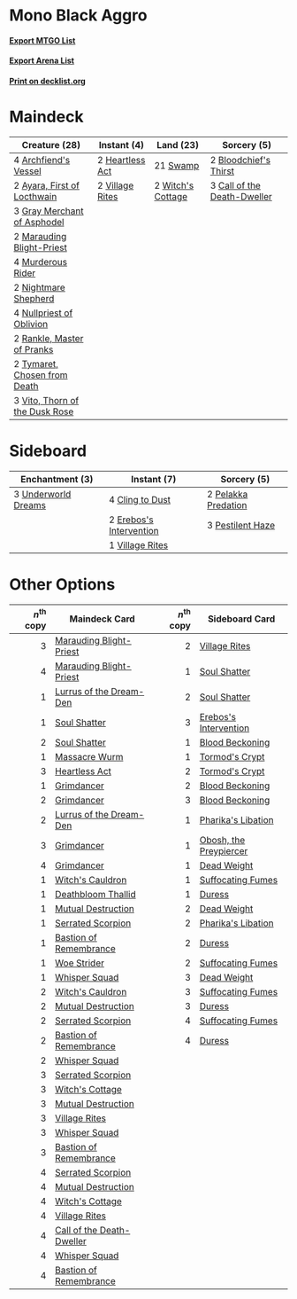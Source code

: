 # Mono Black Aggro

#### [Export MTGO List](../collection/Mono%20Black%20Aggro/Mono%20Black%20Aggro.txt)
#### [Export Arena List](../collection/Mono%20Black%20Aggro/Mono%20Black%20Aggro_arena.txt)
#### [Print on decklist.org](http://decklist.org/?deckmain=4%09Archfiend's%20Vessel%0A2%09Ayara,%20First%20of%20Locthwain%0A2%09Bloodchief's%20Thirst%0A3%09Call%20of%20the%20Death-Dweller%0A3%09Gray%20Merchant%20of%20Asphodel%0A2%09Heartless%20Act%0A2%09Marauding%20Blight-Priest%0A4%09Murderous%20Rider%0A2%09Nightmare%20Shepherd%0A4%09Nullpriest%20of%20Oblivion%0A2%09Rankle,%20Master%20of%20Pranks%0A21%09Swamp%0A2%09Tymaret,%20Chosen%20from%20Death%0A2%09Village%20Rites%0A3%09Vito,%20Thorn%20of%20the%20Dusk%20Rose%0A2%09Witch's%20Cottage&deckside=4%09Cling%20to%20Dust%0A2%09Erebos's%20Intervention%0A2%09Pelakka%20Predation%0A3%09Pestilent%20Haze%0A3%09Underworld%20Dreams%0A1%09Village%20Rites)
# Maindeck

|                                              Creature (28)                                              |                                       Instant (4)                                        |                                         Land (23)                                          |                                             Sorcery (5)                                              |
|---------------------------------------------------------------------------------------------------------|------------------------------------------------------------------------------------------|--------------------------------------------------------------------------------------------|------------------------------------------------------------------------------------------------------|
|4 [Archfiend's Vessel](http://gatherer.wizards.com/Pages/Card/Details.aspx?multiverseid=485411)          |2 [Heartless Act](http://gatherer.wizards.com/Pages/Card/Details.aspx?multiverseid=479611)|21 [Swamp](http://gatherer.wizards.com/Pages/Card/Details.aspx?multiverseid=439858)         |2 [Bloodchief's Thirst](http://gatherer.wizards.com/Pages/Card/Details.aspx?multiverseid=491729)      |
|2 [Ayara, First of Locthwain](http://gatherer.wizards.com/Pages/Card/Details.aspx?multiverseid=473037)   |2 [Village Rites](http://gatherer.wizards.com/Pages/Card/Details.aspx?multiverseid=485449)|2 [Witch's Cottage](http://gatherer.wizards.com/Pages/Card/Details.aspx?multiverseid=473211)|3 [Call of the Death-Dweller](http://gatherer.wizards.com/Pages/Card/Details.aspx?multiverseid=479598)|
|3 [Gray Merchant of Asphodel](http://gatherer.wizards.com/Pages/Card/Details.aspx?multiverseid=389541)   |                                                                                          |                                                                                            |                                                                                                      |
|2 [Marauding Blight-Priest](http://gatherer.wizards.com/Pages/Card/Details.aspx?multiverseid=491749)     |                                                                                          |                                                                                            |                                                                                                      |
|4 [Murderous Rider](http://gatherer.wizards.com/Pages/Card/Details.aspx?multiverseid=473059)             |                                                                                          |                                                                                            |                                                                                                      |
|2 [Nightmare Shepherd](http://gatherer.wizards.com/Pages/Card/Details.aspx?multiverseid=476359)          |                                                                                          |                                                                                            |                                                                                                      |
|4 [Nullpriest of Oblivion](http://gatherer.wizards.com/Pages/Card/Details.aspx?multiverseid=491755)      |                                                                                          |                                                                                            |                                                                                                      |
|2 [Rankle, Master of Pranks](http://gatherer.wizards.com/Pages/Card/Details.aspx?multiverseid=473063)    |                                                                                          |                                                                                            |                                                                                                      |
|2 [Tymaret, Chosen from Death](http://gatherer.wizards.com/Pages/Card/Details.aspx?multiverseid=476370)  |                                                                                          |                                                                                            |                                                                                                      |
|3 [Vito, Thorn of the Dusk Rose](http://gatherer.wizards.com/Pages/Card/Details.aspx?multiverseid=485450)|                                                                                          |                                                                                            |                                                                                                      |


# Sideboard

|                                       Enchantment (3)                                        |                                           Instant (7)                                            |                                         Sorcery (5)                                          |
|----------------------------------------------------------------------------------------------|--------------------------------------------------------------------------------------------------|----------------------------------------------------------------------------------------------|
|3 [Underworld Dreams](http://gatherer.wizards.com/Pages/Card/Details.aspx?multiverseid=129779)|4 [Cling to Dust](http://gatherer.wizards.com/Pages/Card/Details.aspx?multiverseid=476338)        |2 [Pelakka Predation](http://gatherer.wizards.com/Pages/Card/Details.aspx?multiverseid=491757)|
|                                                                                              |2 [Erebos's Intervention](http://gatherer.wizards.com/Pages/Card/Details.aspx?multiverseid=476345)|3 [Pestilent Haze](http://gatherer.wizards.com/Pages/Card/Details.aspx?multiverseid=485441)   |
|                                                                                              |1 [Village Rites](http://gatherer.wizards.com/Pages/Card/Details.aspx?multiverseid=485449)        |                                                                                              |


# Other Options

|*n*<sup>th</sup> copy|                                           Maindeck Card                                            |*n*<sup>th</sup> copy|                                         Sideboard Card                                          |
|--------------------:|----------------------------------------------------------------------------------------------------|--------------------:|-------------------------------------------------------------------------------------------------|
|                    3|[Marauding Blight-Priest](http://gatherer.wizards.com/Pages/Card/Details.aspx?multiverseid=491749)  |                    2|[Village Rites](http://gatherer.wizards.com/Pages/Card/Details.aspx?multiverseid=485449)         |
|                    4|[Marauding Blight-Priest](http://gatherer.wizards.com/Pages/Card/Details.aspx?multiverseid=491749)  |                    1|[Soul Shatter](http://gatherer.wizards.com/Pages/Card/Details.aspx?multiverseid=491765)          |
|                    1|[Lurrus of the Dream-Den](http://gatherer.wizards.com/Pages/Card/Details.aspx?multiverseid=479746)  |                    2|[Soul Shatter](http://gatherer.wizards.com/Pages/Card/Details.aspx?multiverseid=491765)          |
|                    1|[Soul Shatter](http://gatherer.wizards.com/Pages/Card/Details.aspx?multiverseid=491765)             |                    3|[Erebos's Intervention](http://gatherer.wizards.com/Pages/Card/Details.aspx?multiverseid=476345) |
|                    2|[Soul Shatter](http://gatherer.wizards.com/Pages/Card/Details.aspx?multiverseid=491765)             |                    1|[Blood Beckoning](http://gatherer.wizards.com/Pages/Card/Details.aspx?multiverseid=491727)       |
|                    1|[Massacre Wurm](http://gatherer.wizards.com/Pages/Card/Details.aspx?multiverseid=214044)            |                    1|[Tormod's Crypt](http://gatherer.wizards.com/Pages/Card/Details.aspx?multiverseid=389723)        |
|                    3|[Heartless Act](http://gatherer.wizards.com/Pages/Card/Details.aspx?multiverseid=479611)            |                    2|[Tormod's Crypt](http://gatherer.wizards.com/Pages/Card/Details.aspx?multiverseid=389723)        |
|                    1|[Grimdancer](http://gatherer.wizards.com/Pages/Card/Details.aspx?multiverseid=479610)               |                    2|[Blood Beckoning](http://gatherer.wizards.com/Pages/Card/Details.aspx?multiverseid=491727)       |
|                    2|[Grimdancer](http://gatherer.wizards.com/Pages/Card/Details.aspx?multiverseid=479610)               |                    3|[Blood Beckoning](http://gatherer.wizards.com/Pages/Card/Details.aspx?multiverseid=491727)       |
|                    2|[Lurrus of the Dream-Den](http://gatherer.wizards.com/Pages/Card/Details.aspx?multiverseid=479746)  |                    1|[Pharika's Libation](http://gatherer.wizards.com/Pages/Card/Details.aspx?multiverseid=476362)    |
|                    3|[Grimdancer](http://gatherer.wizards.com/Pages/Card/Details.aspx?multiverseid=479610)               |                    1|[Obosh, the Preypiercer](http://gatherer.wizards.com/Pages/Card/Details.aspx?multiverseid=479748)|
|                    4|[Grimdancer](http://gatherer.wizards.com/Pages/Card/Details.aspx?multiverseid=479610)               |                    1|[Dead Weight](http://gatherer.wizards.com/Pages/Card/Details.aspx?multiverseid=452817)           |
|                    1|[Witch's Cauldron](http://gatherer.wizards.com/Pages/Card/Details.aspx?multiverseid=485452)         |                    1|[Suffocating Fumes](http://gatherer.wizards.com/Pages/Card/Details.aspx?multiverseid=479620)     |
|                    1|[Deathbloom Thallid](http://gatherer.wizards.com/Pages/Card/Details.aspx?multiverseid=442972)       |                    1|[Duress](http://gatherer.wizards.com/Pages/Card/Details.aspx?multiverseid=14557)                 |
|                    1|[Mutual Destruction](http://gatherer.wizards.com/Pages/Card/Details.aspx?multiverseid=479616)       |                    2|[Dead Weight](http://gatherer.wizards.com/Pages/Card/Details.aspx?multiverseid=452817)           |
|                    1|[Serrated Scorpion](http://gatherer.wizards.com/Pages/Card/Details.aspx?multiverseid=479619)        |                    2|[Pharika's Libation](http://gatherer.wizards.com/Pages/Card/Details.aspx?multiverseid=476362)    |
|                    1|[Bastion of Remembrance](http://gatherer.wizards.com/Pages/Card/Details.aspx?multiverseid=479593)   |                    2|[Duress](http://gatherer.wizards.com/Pages/Card/Details.aspx?multiverseid=14557)                 |
|                    1|[Woe Strider](http://gatherer.wizards.com/Pages/Card/Details.aspx?multiverseid=476374)              |                    2|[Suffocating Fumes](http://gatherer.wizards.com/Pages/Card/Details.aspx?multiverseid=479620)     |
|                    1|[Whisper Squad](http://gatherer.wizards.com/Pages/Card/Details.aspx?multiverseid=479625)            |                    3|[Dead Weight](http://gatherer.wizards.com/Pages/Card/Details.aspx?multiverseid=452817)           |
|                    2|[Witch's Cauldron](http://gatherer.wizards.com/Pages/Card/Details.aspx?multiverseid=485452)         |                    3|[Suffocating Fumes](http://gatherer.wizards.com/Pages/Card/Details.aspx?multiverseid=479620)     |
|                    2|[Mutual Destruction](http://gatherer.wizards.com/Pages/Card/Details.aspx?multiverseid=479616)       |                    3|[Duress](http://gatherer.wizards.com/Pages/Card/Details.aspx?multiverseid=14557)                 |
|                    2|[Serrated Scorpion](http://gatherer.wizards.com/Pages/Card/Details.aspx?multiverseid=479619)        |                    4|[Suffocating Fumes](http://gatherer.wizards.com/Pages/Card/Details.aspx?multiverseid=479620)     |
|                    2|[Bastion of Remembrance](http://gatherer.wizards.com/Pages/Card/Details.aspx?multiverseid=479593)   |                    4|[Duress](http://gatherer.wizards.com/Pages/Card/Details.aspx?multiverseid=14557)                 |
|                    2|[Whisper Squad](http://gatherer.wizards.com/Pages/Card/Details.aspx?multiverseid=479625)            |                     |                                                                                                 |
|                    3|[Serrated Scorpion](http://gatherer.wizards.com/Pages/Card/Details.aspx?multiverseid=479619)        |                     |                                                                                                 |
|                    3|[Witch's Cottage](http://gatherer.wizards.com/Pages/Card/Details.aspx?multiverseid=473211)          |                     |                                                                                                 |
|                    3|[Mutual Destruction](http://gatherer.wizards.com/Pages/Card/Details.aspx?multiverseid=479616)       |                     |                                                                                                 |
|                    3|[Village Rites](http://gatherer.wizards.com/Pages/Card/Details.aspx?multiverseid=485449)            |                     |                                                                                                 |
|                    3|[Whisper Squad](http://gatherer.wizards.com/Pages/Card/Details.aspx?multiverseid=479625)            |                     |                                                                                                 |
|                    3|[Bastion of Remembrance](http://gatherer.wizards.com/Pages/Card/Details.aspx?multiverseid=479593)   |                     |                                                                                                 |
|                    4|[Serrated Scorpion](http://gatherer.wizards.com/Pages/Card/Details.aspx?multiverseid=479619)        |                     |                                                                                                 |
|                    4|[Mutual Destruction](http://gatherer.wizards.com/Pages/Card/Details.aspx?multiverseid=479616)       |                     |                                                                                                 |
|                    4|[Witch's Cottage](http://gatherer.wizards.com/Pages/Card/Details.aspx?multiverseid=473211)          |                     |                                                                                                 |
|                    4|[Village Rites](http://gatherer.wizards.com/Pages/Card/Details.aspx?multiverseid=485449)            |                     |                                                                                                 |
|                    4|[Call of the Death-Dweller](http://gatherer.wizards.com/Pages/Card/Details.aspx?multiverseid=479598)|                     |                                                                                                 |
|                    4|[Whisper Squad](http://gatherer.wizards.com/Pages/Card/Details.aspx?multiverseid=479625)            |                     |                                                                                                 |
|                    4|[Bastion of Remembrance](http://gatherer.wizards.com/Pages/Card/Details.aspx?multiverseid=479593)   |                     |                                                                                                 |

